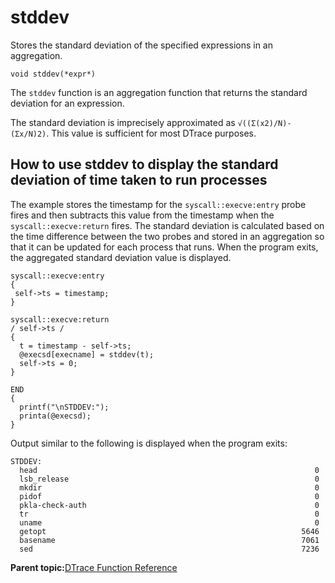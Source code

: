 
# stddev

Stores the standard deviation of the specified expressions in an aggregation.

```
void stddev(*expr*)
```

The `stddev` function is an aggregation function that returns the standard deviation for an expression.

The standard deviation is imprecisely approximated as `√((Σ(x2)/N)-(Σx/N)2)`. This value is sufficient for most DTrace purposes.

## How to use stddev to display the standard deviation of time taken to run processes

The example stores the timestamp for the `syscall::execve:entry` probe fires and then subtracts this value from the timestamp when the `syscall::execve:return` fires. The standard deviation is calculated based on the time difference between the two probes and stored in an aggregation so that it can be updated for each process that runs. When the program exits, the aggregated standard deviation value is displayed.

```
syscall::execve:entry
{
 self->ts = timestamp;
}

syscall::execve:return
/ self->ts /
{
  t = timestamp - self->ts;
  @execsd[execname] = stddev(t);
  self->ts = 0;
}

END
{
  printf("\nSTDDEV:");
  printa(@execsd);
}
```

Output similar to the following is displayed when the program exits:

```
STDDEV:
  head                                                              0
  lsb_release                                                       0
  mkdir                                                             0
  pidof                                                             0
  pkla-check-auth                                                   0
  tr                                                                0
  uname                                                             0
  getopt                                                         5646
  basename                                                       7061
  sed                                                            7236

```

**Parent topic:**[DTrace Function Reference](../reference/dtrace_functions.md)

